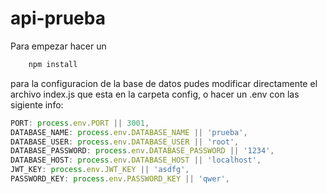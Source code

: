 # api-prueba

Para empezar hacer un
```bash 
    npm install
```
para la configuracion de la base de datos pudes modificar directamente el archivo index.js que esta en la carpeta config, o hacer un .env con las sigiente info:

```js
PORT: process.env.PORT || 3001,
DATABASE_NAME: process.env.DATABASE_NAME || 'prueba',
DATABASE_USER: process.env.DATABASE_USER || 'root',
DATABASE_PASSWORD: process.env.DATABASE_PASSWORD || '1234',
DATABASE_HOST: process.env.DATABASE_HOST || 'localhost',
JWT_KEY: process.env.JWT_KEY || 'asdfg',
PASSWORD_KEY: process.env.PASSWORD_KEY || 'qwer',
```